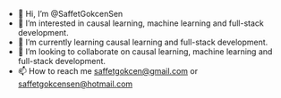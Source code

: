 - 👋 Hi, I’m @SaffetGokcenSen
- 👀 I’m interested in causal learning, machine learning and full-stack development.
- 🌱 I’m currently learning causal learning and full-stack development.
- 💞️ I’m looking to collaborate on causal learning, machine learning and full-stack development.
- 📫 How to reach me saffetgokcen@gmail.com or saffetgokcensen@hotmail.com

<!---
SaffetGokcenSen/SaffetGokcenSen is a ✨ special ✨ repository because its `README.md` (this file) appears on your GitHub profile.
You can click the Preview link to take a look at your changes.
--->
